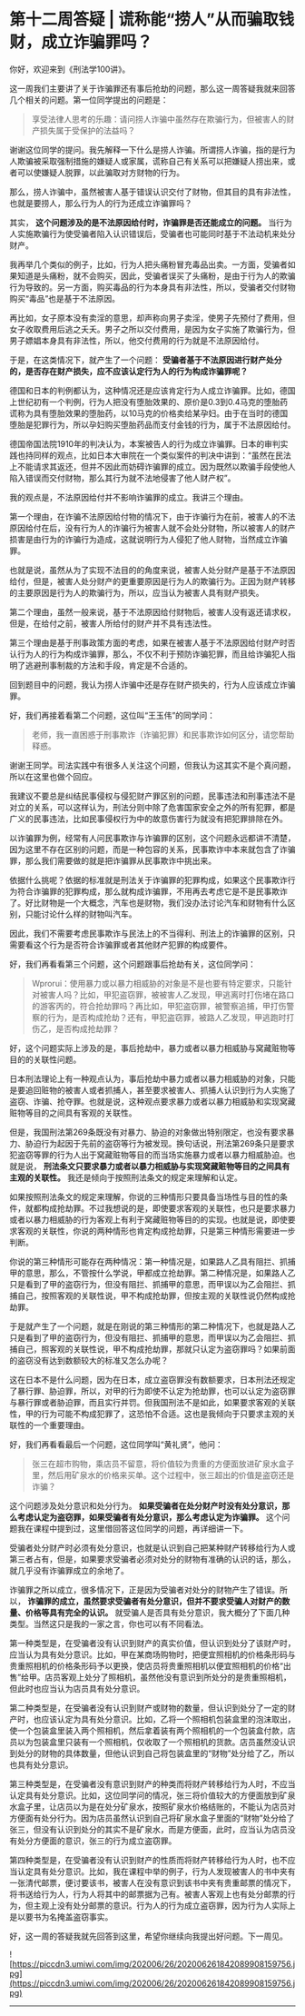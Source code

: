 # 第十二周答疑 | 谎称能“捞人”从而骗取钱财，成立诈骗罪吗？

你好，欢迎来到《刑法学100讲》。

这一周我们主要讲了关于诈骗罪还有事后抢劫的问题，那么这一周答疑我就来回答几个相关的问题。第一位同学提出的问题是：

> 享受法律人思考的乐趣：请问捞人诈骗中虽然存在欺骗行为，但被害人的财产损失属于受保护的法益吗？

谢谢这位同学的提问。我先解释一下什么是捞人诈骗。所谓捞人诈骗，指的是行为人欺骗被采取强制措施的嫌疑人或家属，谎称自己有关系可以把嫌疑人捞出来，或者可以使嫌疑人脱罪，以此骗取对方财物的行为。

那么，捞人诈骗中，虽然被害人基于错误认识交付了财物，但其目的具有非法性，也就是要捞人，那么行为人的行为还成立诈骗罪吗？

其实， **这个问题涉及的是不法原因给付时，诈骗罪是否还能成立的问题。** 当行为人实施欺骗行为使受骗者陷入认识错误后，受骗者也可能同时基于不法动机来处分财产。

我再举几个类似的例子，比如，行为人把头痛粉冒充毒品出卖。一方面，受骗者如果知道是头痛粉，就不会购买，因此，受骗者误买了头痛粉，是由于行为人的欺骗行为导致的。另一方面，购买毒品的行为本身具有非法性，所以，受骗者交付财物购买“毒品”也是基于不法原因。

再比如，女子原本没有卖淫的意思，却声称向男子卖淫，使男子先预付了费用，但女子收取费用后逃之夭夭。男子之所以交付费用，是因为女子实施了欺骗行为，但男子嫖娼本身具有非法性，所以，他交付费用的行为就是不法原因给付。

于是，在这类情况下，就产生了一个问题： **受骗者基于不法原因进行财产处分的，是否存在财产损失，应不应该认定行为人的行为构成诈骗罪呢？**

德国和日本的判例都认为，这种情况还是应该肯定行为人成立诈骗罪。比如，德国上世纪初有一个判例，行为人把没有堕胎效果的、原价是0.3到0.4马克的堕胎药谎称为具有堕胎效果的堕胎药，以10马克的价格卖给某孕妇。由于在当时的德国堕胎是犯罪行为，所以孕妇购买堕胎药品而支付金钱的行为，属于不法原因给付。

德国帝国法院1910年的判决认为，本案被告人的行为成立诈骗罪。日本的审判实践也持同样的观点，比如日本大审院在一个类似案件的判决中讲到：“虽然在民法上不能请求其返还，但并不因此而妨碍诈骗罪的成立。因为既然以欺骗手段使他人陷入错误而交付财物，那么其行为就不法地侵害了他人财产权”。

我的观点是，不法原因给付并不影响诈骗罪的成立。我讲三个理由。

第一个理由，在诈骗不法原因给付物的情况下，由于诈骗行为在前，被害人的不法原因给付在后，没有行为人的诈骗行为被害人就不会处分财物，所以被害人的财产损害是由行为的诈骗行为造成，这就说明行为人侵犯了他人财物，当然成立诈骗罪。

也就是说，虽然从为了实现不法目的的角度来说，被害人处分财产是基于不法原因给付，但是，被害人处分财产的更重要原因是行为人的欺骗行为。正因为财产转移的主要原因是行为人的欺骗行为，所以，应当认为被害人具有财产损失。

第二个理由，虽然一般来说，基于不法原因给付财物后，被害人没有返还请求权，但是，在给付之前，被害人所给付的财产并不具有违法性。

第三个理由是基于刑事政策方面的考虑，如果在被害人基于不法原因给付财产时否认行为人的行为构成诈骗罪，那么，不仅不利于预防诈骗犯罪，而且给诈骗犯人指明了逃避刑事制裁的方法和手段，肯定是不合适的。

回到题目中的问题，我认为捞人诈骗中还是存在财产损失的，行为人应该成立诈骗罪。

好，我们再接着看第二个问题，这位叫“王玉伟”的同学问：

> 老师，我一直困惑于刑事欺诈（诈骗犯罪）和民事欺诈如何区分，请您帮助释惑。

谢谢王同学。司法实践中有很多人关注这个问题，但我认为这其实不是个真问题，所以在这里也做个回应。

我建议不要总是纠结民事侵权与侵犯财产罪区别的问题，民事违法和刑事违法不是对立的关系，可以这样认为，刑法分则中除了危害国家安全之外的所有犯罪，都是广义的民事违法，比如民事侵权行为中的故意伤害行为就没有把犯罪排除在外。

以诈骗罪为例，经常有人问民事欺诈与诈骗罪的区别，这个问题永远都讲不清楚，因为这里不存在区别的问题，而是一种包容的关系，民事欺诈中本来就包含了诈骗罪，那么我们需要做的就是把诈骗罪从民事欺诈中挑出来。

依据什么挑呢？依据的标准就是刑法关于诈骗罪的犯罪构成，如果这个民事欺诈行为符合诈骗罪的犯罪构成，那么就构成诈骗罪，不用再去考虑它是不是民事欺诈了。好比财物是一个大概念，汽车也是财物，我们没办法讨论汽车和财物有什么区别，只能讨论什么样的财物叫汽车。

因此，我们不需要考虑民事欺诈与民法上的不当得利、刑法上的诈骗罪的区别，只需要看这个行为是否符合诈骗罪或者其他财产犯罪的构成要件。

好，我们再看看第三个问题，这个问题跟事后抢劫有关，这位同学问：

> Wprorui：使用暴力或以暴力相威胁的对象是不是也要有特定要求，只能针对被害人吗？比如，甲犯盗窃罪，被被害人乙发现，甲逃离时打伤堵在路口的游客丙的，符合抢劫罪吗？再比如，甲犯盗窃罪，被警察追捕，甲打伤警察的行为，是否构成抢劫？还有，甲犯盗窃罪，被路人乙发现，甲逃跑时打伤乙，是否构成抢劫罪？

好，这个问题实际上涉及的是，事后抢劫中，暴力或者以暴力相威胁与窝藏赃物等目的的关联性问题。

日本刑法理论上有一种观点认为，事后抢劫中暴力或者以暴力相威胁的对象，只能是要追回赃物的被害人或者抓捕人，甚至要求被害人、抓捕人认识到行为人实施了盗窃、诈骗、抢夺罪。也就是说，这种观点要求暴力或者以暴力相威胁和实现窝藏赃物等目的之间具有客观的关联性。

但是，我国刑法第269条既没有对暴力、胁迫的对象做出特别限定，也没有要求暴力、胁迫行为起因于先前的盗窃等行为被发现。换句话说，刑法第269条只是要求犯盗窃等罪的行为人出于窝藏赃物等目的而当场实施暴力或者以暴力相威胁迫。也就是说， **刑法条文只要求暴力或者以暴力相威胁与实现窝藏赃物等目的之间具有主观的关联性。** 我还是倾向于按照刑法条文的规定来理解和认定。

如果按照刑法条文的规定来理解，你说的三种情形只要具备当场性与目的性的条件，就都构成抢劫罪。不过我想说的是，即使要求客观的关联性，也只是要求暴力或者以暴力相威胁的行为客观上有利于窝藏赃物等目的的实现。也就是说，即使要求客观的关联性，你说的两种情形也肯定构成抢劫罪，只是第三种情形需要进一步判断。

你说的第三种情形可能存在两种情况：第一种情况是，如果路人乙具有阻拦、抓捕甲的意思，那么，不管按什么学说，甲都成立抢劫罪。第二种情况是，如果路人乙只是看到了甲的盗窃行为，但没有阻拦、抓捕甲的意思，而甲误以为乙会阻拦、抓捕自己，按照客观的关联性说，甲不构成抢劫罪，但按主观的关联性说仍然构成抢劫罪。

于是就产生了一个问题，就是在刚说的第三种情形的第二种情况下，也就是路人乙只是看到了甲的盗窃行为，但没有阻拦、抓捕甲的意思，而甲误以为乙会阻拦、抓捕自己，照客观的关联性说，甲不构成抢劫罪，那就只认定为盗窃罪吗？如果前面的盗窃没有达到数额较大的标准又怎么办呢？

这在日本不是什么问题，因为在日本，成立盗窃罪没有数额要求，日本刑法还规定了暴行罪、胁迫罪，所以，对甲的行为即使不认定为抢劫罪，也可以认定为盗窃罪与暴行罪或者胁迫罪，而且实行并罚。但我国刑法不是如此，如果要求客观的关联性，甲的行为可能不构成犯罪了，这恐怕不合适。这也是我倾向于只要求主观的关联性的一个重要理由。

好，我们再看看最后一个问题，这位同学叫“黄礼贤”，他问：

> 张三在超市购物，乘店员不留意，将价值较为贵重的方便面放进矿泉水盒子里，然后用矿泉水的价格来买单。这个过程中，张三超出的价值是盗窃还是诈骗？

这个问题涉及处分意识和处分行为。 **如果受骗者在处分财产时没有处分意识，那么考虑认定为盗窃罪，如果受骗者有处分意识，那么考虑认定为诈骗罪。** 这个问题我在课程中提到过，这里借回答这位同学的问题，再详细讲一下。

受骗者处分财产时必须有处分意识，也就是认识到自己把某种财产转移给行为人或第三者占有，但是，如果要求受骗者必须对处分的财物有准确的认识的话，那么，就几乎没有诈骗罪成立的余地了。

诈骗罪之所以成立，很多情况下，正是因为受骗者对处分的财物产生了错误。所以， **诈骗罪的成立，虽然要求受骗者有处分意识，但并不要求受骗人对财产的数量、价格等具有完全的认识。** 就受骗人是否具有处分意识，我大概分了下面几种类型。当然这只是我的一家之言，你也可以有不同看法。

第一种类型是，在受骗者没有认识到财产的真实价值，但认识到处分了该财产时，应当认为具有处分意识。比如，甲在某商场购物时，把便宜照相机的价格条形码与贵重照相机的价格条形码予以更换，使店员将贵重照相机以便宜照相机的价格“出售”给甲。店员客观上处分了照相机，虽然他没有意识到所处分的是贵重照相机，但此时也应当认为店员具有处分意识。

第二种类型是，在受骗者没有认识到财产或财物的数量，但认识到处分了一定的财产时，也应该认定为具有处分意识。比如，乙将一个照相机包装盒里的泡沫取出，使一个包装盒里装入两个照相机，然后拿着装有两个照相机的一个包装盒付款，店员以为包装盒里只装有一个照相机，仅收取了一个照相机的货款。店员虽然没认识到处分的财物的具体数量，但他认识到自己将包装盒里的“财物”处分给了乙，所以也具有处分意识。

第三种类型是，在受骗者没有意识到财产的种类而将财产转移给行为人时，不应当认定具有处分意识。比如，这位同学问的情况，张三将价值较大的方便面放到矿泉水盒子里，让店员以为是在处分矿泉水，按照矿泉水价格结账的，不能认为店员对方便面有处分行为。因为店员虽然认识到自己将矿泉水盒子里面的“财物”处分给了张三，但没有认识到处分的其实不是矿泉水，而是方便面，此时，应当认为店员没有处分方便面的意识，张三的行为成立盗窃罪。

第四种类型是，在受骗者没有认识到财产的性质而将财产转移给行为人时，也不应当认定具有处分意识。比如，我在课程中举的例子，行为人发现被害人的书中夹有一张清代邮票，便讨要该书，被害人在没有意识到该书中夹有贵重邮票的情况下，将书送给行为人，行为人将其中的邮票据为己有。被害人客观上也有处分邮票的行为，但主观上没有处分邮票的意识。行为人的行为成立盗窃罪，因为行为人实际上是以要书为名掩盖盗窃事实。

好，这一周的答疑我就先回答到这里，希望你继续向我提出好问题。下一周见。

![https://piccdn3.umiwi.com/img/202006/26/202006261842089908159756.jpg](https://piccdn3.umiwi.com/img/202006/26/202006261842089908159756.jpg)

---
